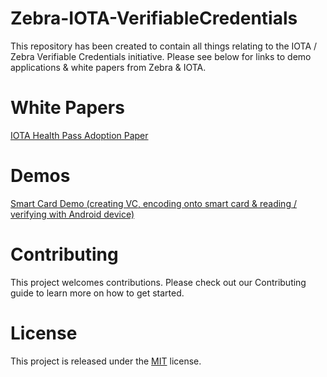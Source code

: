 # Zebra-IOTA-VerifiableCredentials
This repository has been created to contain all things relating to the IOTA / Zebra Verifiable Credentials initiative. Please see below for links to demo applications & white papers from Zebra & IOTA.

# White Papers
[IOTA Health Pass Adoption Paper](https://github.com/JamesSwinton/Zebra-IOTA-VerifiableCredentials/blob/main/Papers/IOTA%20-%20HealthPass%20-%20adoption%20paper.pdf)
 
# Demos
[Smart Card Demo (creating VC, encoding onto smart card & reading / verifying with Android device)](https://github.com/JamesSwinton/Zebra-IOTA-VerifiableCredentials/tree/main/Demos/SmartCardDemo)
 
# Contributing
This project welcomes contributions. Please check out our Contributing guide to learn more on how to get started.

# License
This project is released under the [MIT](https://github.com/JamesSwinton/Zebra-IOTA-VerifiableCredentials/blob/main/LICENSE) license.

